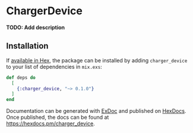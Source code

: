 # ChargerDevice

**TODO: Add description**

## Installation

If [available in Hex](https://hex.pm/docs/publish), the package can be installed
by adding `charger_device` to your list of dependencies in `mix.exs`:

```elixir
def deps do
  [
    {:charger_device, "~> 0.1.0"}
  ]
end
```

Documentation can be generated with [ExDoc](https://github.com/elixir-lang/ex_doc)
and published on [HexDocs](https://hexdocs.pm). Once published, the docs can
be found at <https://hexdocs.pm/charger_device>.

